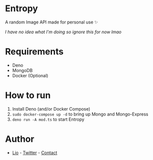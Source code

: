 # Entropy

A random Image API made for personal use :sparkles:

_I have no idea what I'm doing so ignore this for now lmao_

# Requirements

- Deno
- MongoDB
- Docker (Optional)

# How to run

1. Install Deno (and/or Docker Compose)
2. `sudo docker-compose up -d` to bring up Mongo and Mongo-Express
3. `deno run -A mod.ts` to start Entropy

# Author

- [Lio] - [Twitter] - [Contact]

[lio]: https://himbo.cat
[twitter]: https://kji.tf/twitter
[contact]: mailto:entropy@werewolf.design?subject=%5BENTROPY%5D%20-
